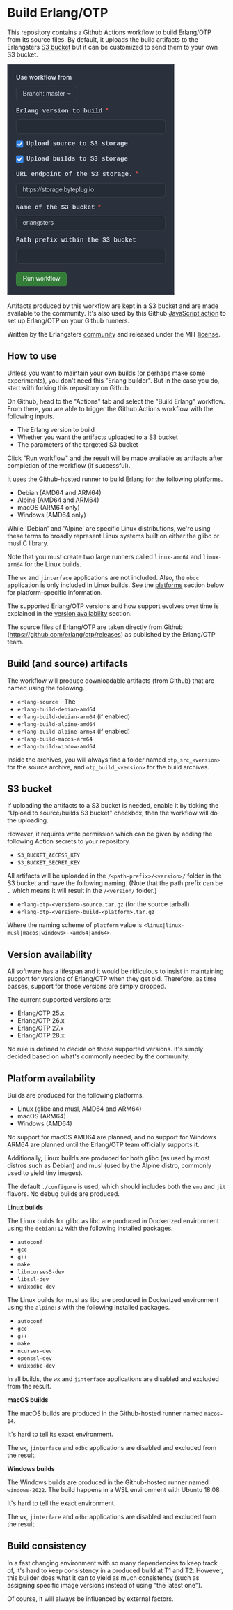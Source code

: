 # Build Erlang/OTP

This repository contains a Github Actions workflow to build Erlang/OTP from its
source files. By default, it uploads the build artifacts to the Erlangsters
[S3 bucket](https://erlangsters.hel1.your-objectstorage.com) but it can be
customized to send them to your own S3 bucket.

![Github Workflow Inputs](./workflow-inputs.png)

Artifacts produced by this workflow are kept in a S3 bucket and are made
available to the community. It's also used by this Github
[JavaScript action](https://github.com/erlangsters/setup-erlang) to set up
Erlang/OTP on your Github runners.

Written by the Erlangsters [community](https://about.erlangsters.org/) and
released under the MIT [license](/https://opensource.org/license/mit).

## How to use

Unless you want to maintain your own builds (or perhaps make some experiments),
you don't need this "Erlang builder". But in the case you do, start with
forking this repository on Github.

On Github, head to the "Actions" tab and select the "Build Erlang" workflow.
From there, you are able to trigger the Github Actions workflow with the
following inputs.

- The Erlang version to build
- Whether you want the artifacts uploaded to a S3 bucket
- The parameters of the targeted S3 bucket

Click "Run workflow" and the result will be made available as artifacts after
completion of the workflow (if successful).

It uses the Github-hosted runner to build Erlang for the following platforms.

- Debian (AMD64 and ARM64)
- Alpine (AMD64 and ARM64)
- macOS (ARM64 only)
- Windows (AMD64 only)

While 'Debian' and 'Alpine' are specific Linux distributions, we're using these
terms to broadly represent Linux systems built on either the glibc or musl C
library.

Note that you must create two large runners called `linux-amd64` and
`linux-arm64` for the Linux builds.

The `wx` and `jinterface` applications are not included. Also, the `obdc`
application is only included in Linux builds. See the
[platforms](#platform-availability) section below for platform-specific
information.

The supported Erlang/OTP versions and how support evolves over time is
explained in the [version availability](#version-availability) section.

The source files of Erlang/OTP are taken directly from Github
(https://github.com/erlang/otp/releases) as published by the Erlang/OTP team.

## Build (and source) artifacts

The workflow will produce downloadable artifacts (from Github) that are named
using the following.

- `erlang-source` - The
- `erlang-build-debian-amd64`
- `erlang-build-debian-arm64` (if enabled)
- `erlang-build-alpine-amd64`
- `erlang-build-alpine-arm64` (if enabled)
- `erlang-build-macos-arm64`
- `erlang-build-window-amd64`

Inside the archives, you will always find a folder named `otp_src_<version>`
for the source archive, and `otp_build_<version>` for the build archives.

## S3 bucket

If uploading the artifacts to a S3 bucket is needed, enable it by ticking the
"Upload to source/builds S3 bucket" checkbox, then the workflow will do the
uploading.

However, it requires write permission which can be given by adding the
following Action secrets to your repository.

- `S3_BUCKET_ACCESS_KEY`
- `S3_BUCKET_SECRET_KEY`

All artifacts will be uploaded in the `/<path-prefix>/<version>/` folder in the
S3 bucket and have the following naming. (Note that the path prefix can be `.`
which means it will result in the `/<version/` folder.)

- `erlang-otp-<version>-source.tar.gz` (for the source tarball)
- `erlang-otp-<version>-build-<platform>.tar.gz`

Where the naming scheme of `platform` value is
`<linux|linux-musl|macos|windows>-<amd64|amd64>`.

## Version availability

All software has a lifespan and it would be ridiculous to insist in maintaining
support for versions of Erlang/OTP when they get old. Therefore, as time
passes, support for those versions are simply dropped.

The current supported versions are:

- Erlang/OTP 25.x
- Erlang/OTP 26.x
- Erlang/OTP 27.x
- Erlang/OTP 28.x

No rule is defined to decide on those supported versions. It's simply decided
based on what's commonly needed by the community.

## Platform availability

Builds are produced for the following platforms.

- Linux (glibc and musl, AMD64 and ARM64)
- macOS (ARM64)
- Windows (AMD64)

No support for macOS AMD64 are planned, and no support for Windows ARM64 are
planned until the Erlang/OTP team officially supports it.

Additionally, Linux builds are produced for both glibc (as used by most distros
such as Debian) and musl (used by the Alpine distro, commonly used to yield
tiny images).

The default `./configure` is used, which should includes both the `emu` and
`jit` flavors. No debug builds are produced.

**Linux builds**

The Linux builds for glibc as libc are produced in Dockerized environment using
the `debian:12` with the following installed packages.

- `autoconf`
- `gcc`
- `g++`
- `make`
- `libncurses5-dev`
- `libssl-dev`
- `unixodbc-dev`

The Linux builds for musl as libc are produced in Dockerized environment using
the `alpine:3` with the following installed packages.

- `autoconf`
- `gcc`
- `g++`
- `make`
- `ncurses-dev`
- `openssl-dev`
- `unixodbc-dev`

In all builds, the `wx` and `jinterface` applications are disabled and excluded
from the result.

**macOS builds**

The macOS builds are produced in the Github-hosted runner named `macos-14`.

It's hard to tell its exact environment.

The `wx`, `jinterface` and `odbc` applications are disabled and excluded from
the result.

**Windows builds**

The Windows builds are produced in the Github-hosted runner named
`windows-2022`. The build happens in a WSL environment with Ubuntu 18.08.

It's hard to tell the exact environment.

The `wx`, `jinterface` and `odbc` applications are disabled and excluded from
the result.

## Build consistency

In a fast changing environment with so many dependencies to keep track of, it's
hard to keep consistency in a produced build at T1 and T2. However, this
builder does what it can to yield as much consistency (such as assigning
specific image versions instead of using "the latest one").

Of course, it will always be influenced by external factors.
